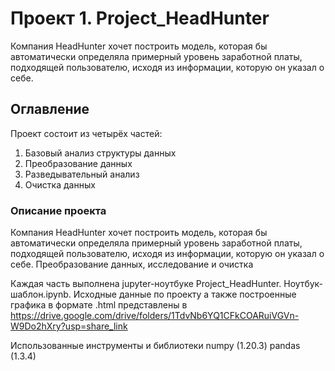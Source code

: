 # Проект 1. Project_HeadHunter

Компания HeadHunter хочет построить модель, которая бы автоматически определяла примерный уровень заработной платы, подходящей пользователю, исходя из информации, которую он указал о себе.

## Оглавление 
Проект состоит из четырёх частей:

1. Базовый анализ структуры данных
2. Преобразование данных
3. Разведывательный анализ
4. Очистка данных

### Описание проекта   
Компания HeadHunter хочет построить модель, которая бы автоматически определяла примерный уровень заработной платы, подходящей пользователю, исходя из информации, которую он указал о себе. 
Преобразование данных, исследование и очистка

Каждая часть выполнена jupyter-ноутбуке Project_HeadHunter. 
Ноутбук-шаблон.ipynb. 
Исходные данные по проекту а также построенные графика в формате .html представлены в https://drive.google.com/drive/folders/1TdvNb6YQ1CFkCOARuiVGVn-W9Do2hXry?usp=share_link


Использованные инструменты и библиотеки
numpy (1.20.3)
pandas (1.3.4)


